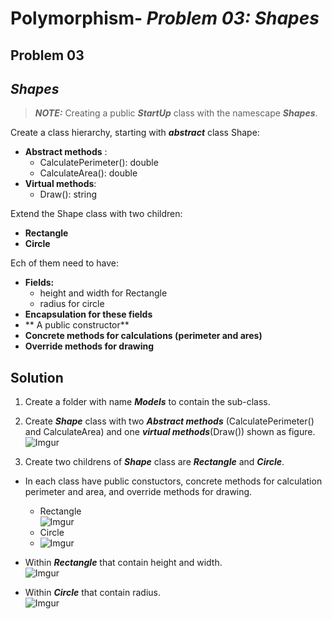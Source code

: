 # **Polymorphism- _Problem 03: Shapes_**
## **Problem 03**
## **_Shapes_**
> _**NOTE:**_ Creating a public _**StartUp**_ class with the namescape _**Shapes**_.  

Create a class hierarchy, starting with _**abstract**_ class Shape:
* **Abstract methods** :
  * CalculatePerimeter(): double
  * CalculateArea(): double
* **Virtual methods**:
  * Draw(): string

Extend the Shape class with two children:
* **Rectangle**
* **Circle**

Ech of them need to have:
* **Fields:**
  *  height and width for Rectangle
  *  radius for circle
* **Encapsulation for these fields**
* ** A public constructor**
* **Concrete methods for calculations (perimeter and ares)**
* **Override methods for drawing**

## **Solution**
1. Create a folder with name **_Models_** to contain the sub-class.
2. Create _**Shape**_ class with two _**Abstract methods**_ (CalculatePerimeter() and CalculateArea) and one _**virtual methods**_(Draw()) shown as figure.  
   ![Imgur](https://i.imgur.com/hvIN0Px.png)  

3. Create two childrens of _**Shape**_ class are _**Rectangle**_ and _**Circle**_.
* In each class have public constuctors, concrete methods for calculation perimeter and area, and override methods for drawing.  
    * Rectangle  
    ![Imgur](https://i.imgur.com/5VOppk9.png)  
    * Circle  
    * ![Imgur](https://i.imgur.com/vfMYrgQ.png)  
* Within _**Rectangle**_ that contain height and width.  
  ![Imgur](https://i.imgur.com/fHCpNmL.png) 

* Within _**Circle**_ that contain radius.  
  ![Imgur](https://i.imgur.com/3tQnEZW.png)
   